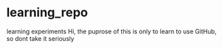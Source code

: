 # learning_repo
learning experiments
Hi, the puprose of this is only to learn to use GitHub, so dont take it seriously
